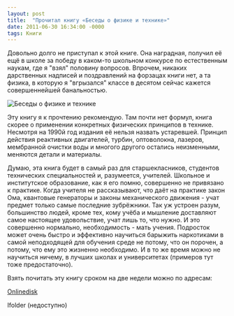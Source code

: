 ```yaml
---
layout: post
title:  "Прочитал книгу «Беседы о физике и технике»"
date: 2011-06-30 16:34:00 -0000
tags: Книги
---
```


Довольно долго не приступал к этой книге. Она наградная, получил её ещё в школе за победу в каком-то школьном конкурсе по естественным наукам, где я "взял" половину вопросов. Впрочем, никаких дарственных надписей и поздравлений на форзацах книги нет, а та физика, в которую я "вгрызался" классе в десятом сейчас кажется совершеннейшей банальностью. 

<img src="http://2nature.me/files/Besedy_o_ph.jpg" alt="Беседы о физике и технике" />

Эту книгу я к прочтению рекомендую. Там почти нет формул, книга скорее о применении конкретных физических принципов в технике. Несмотря на 1990й год издания её нельзя назвать устаревшей. Принцип действия реактивных двигателей, турбин, оптоволокна, лазеров, мембранной очистки воды и многого другого остались неизменными, меняются детали и материалы.

Думаю, эта книга будет в самый раз для старшекласников, студентов технических специальностей и, разумеется, учителей. Школьное и институтское образование, как я его помню, совершенно не привязано к практике. Когда учителя не рассказывают, что даёт на практике закон Ома, квантовые генераторы и законы механического движения - учат предмет только самые последние зубрёжники. Так уж устроен разум, большинство людей, кроме тех, кому учёба и мышление доставляют самое настоящее удовольствие, учат лишь то, что нужно. И это совершенно нормально, необходимость - мать учения. Подросток может очень быстро и эффективно научиться барыжить наркотиками в самой неподходящей для обучения среде не потому, что он порочен, а потому, что ему это жизненно необходимо. И в то же время можно не научиться ничему, в лучших школах и университетах (примеров тут тоже предостаточно). 

Взять почитать эту книгу сроком на две недели можно по адресам:

<a href="http://www.onlinedisk.ru/file/689769/">Onlinedisk</a>

Ifolder (недоступно)